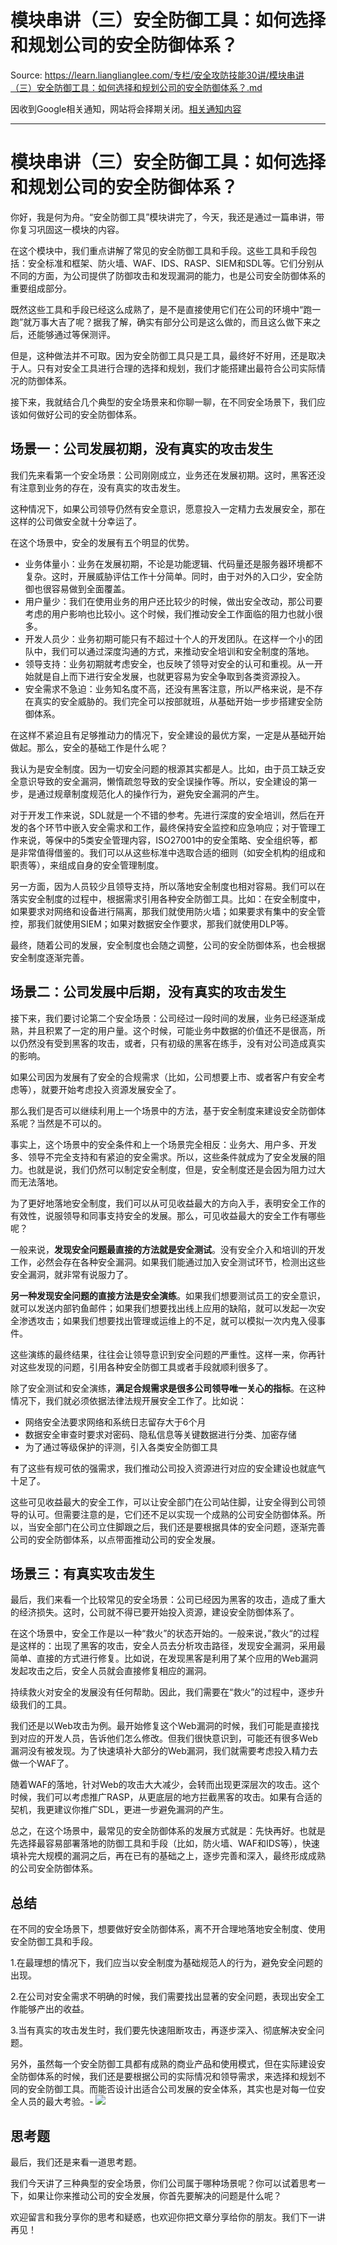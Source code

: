 # 模块串讲（三）安全防御工具：如何选择和规划公司的安全防御体系？ 

Source: https://learn.lianglianglee.com/专栏/安全攻防技能30讲/模块串讲（三）安全防御工具：如何选择和规划公司的安全防御体系？.md

因收到Google相关通知，网站将会择期关闭。[相关通知内容](https://lumendatabase.org/notices/44265620)

---

# 模块串讲（三）安全防御工具：如何选择和规划公司的安全防御体系？

你好，我是何为舟。“安全防御工具”模块讲完了，今天，我还是通过一篇串讲，带你复习巩固这一模块的内容。

在这个模块中，我们重点讲解了常见的安全防御工具和手段。这些工具和手段包括：安全标准和框架、防火墙、WAF、IDS、RASP、SIEM和SDL等。它们分别从不同的方面，为公司提供了防御攻击和发现漏洞的能力，也是公司安全防御体系的重要组成部分。

既然这些工具和手段已经这么成熟了，是不是直接使用它们在公司的环境中“跑一跑”就万事大吉了呢？据我了解，确实有部分公司是这么做的，而且这么做下来之后，还能够通过等保测评。

但是，这种做法并不可取。因为安全防御工具只是工具，最终好不好用，还是取决于人。只有对安全工具进行合理的选择和规划，我们才能搭建出最符合公司实际情况的防御体系。

接下来，我就结合几个典型的安全场景来和你聊一聊，在不同安全场景下，我们应该如何做好公司的安全防御体系。

## 场景一：公司发展初期，没有真实的攻击发生

我们先来看第一个安全场景：公司刚刚成立，业务还在发展初期。这时，黑客还没有注意到业务的存在，没有真实的攻击发生。

这种情况下，如果公司领导仍然有安全意识，愿意投入一定精力去发展安全，那在这样的公司做安全就十分幸运了。

在这个场景中，安全的发展有五个明显的优势。

* 业务体量小：业务在发展初期，不论是功能逻辑、代码量还是服务器环境都不复杂。这时，开展威胁评估工作十分简单。同时，由于对外的入口少，安全防御也很容易做到全面覆盖。
* 用户量少：我们在使用业务的用户还比较少的时候，做出安全改动，那公司要考虑的用户影响也比较小。这个时候，我们推动安全工作面临的阻力也就小很多。
* 开发人员少：业务初期可能只有不超过十个人的开发团队。在这样一个小的团队中，我们可以通过深度沟通的方式，来推动安全培训和安全制度的落地。
* 领导支持：业务初期就考虑安全，也反映了领导对安全的认可和重视。从一开始就是自上而下进行安全发展，也就更容易为安全争取到各类资源投入。
* 安全需求不急迫：业务知名度不高，还没有黑客注意，所以严格来说，是不存在真实的安全威胁的。我们完全可以按部就班，从基础开始一步步搭建安全防御体系。

在这样不紧迫且有足够推动力的情况下，安全建设的最优方案，一定是从基础开始做起。那么，安全的基础工作是什么呢？

我认为是安全制度。因为一切安全问题的根源其实都是人。比如，由于员工缺乏安全意识导致的安全漏洞，懒惰疏忽导致的安全误操作等。所以，安全建设的第一步，是通过规章制度规范化人的操作行为，避免安全漏洞的产生。

对于开发工作来说，SDL就是一个不错的参考。先进行深度的安全培训，然后在开发的各个环节中嵌入安全需求和工作，最终保持安全监控和应急响应；对于管理工作来说，等保中的5类安全管理内容，ISO27001中的安全策略、安全组织等，都是非常值得借鉴的。我们可以从这些标准中选取合适的细则（如安全机构的组成和职责等），来组成自身的安全管理制度。

另一方面，因为人员较少且领导支持，所以落地安全制度也相对容易。我们可以在落实安全制度的过程中，根据需求引用各种安全防御工具。比如：在安全制度中，如果要求对网络和设备进行隔离，那我们就使用防火墙；如果要求有集中的安全管控，那我们就使用SIEM；如果对数据安全作要求，那我们就使用DLP等。

最终，随着公司的发展，安全制度也会随之调整，公司的安全防御体系，也会根据安全制度逐渐完善。

## 场景二：公司发展中后期，没有真实的攻击发生

接下来，我们要讨论第二个安全场景：公司经过一段时间的发展，业务已经逐渐成熟，并且积累了一定的用户量。这个时候，可能业务中数据的价值还不是很高，所以仍然没有受到黑客的攻击，或者，只有初级的黑客在练手，没有对公司造成真实的影响。

如果公司因为发展有了安全的合规需求（比如，公司想要上市、或者客户有安全考虑等），就要开始考虑投入资源发展安全了。

那么我们是否可以继续利用上一个场景中的方法，基于安全制度来建设安全防御体系呢？当然是不可以的。

事实上，这个场景中的安全条件和上一个场景完全相反：业务大、用户多、开发多、领导不完全支持和有紧迫的安全需求。所以，这些条件就成为了安全发展的阻力。也就是说，我们仍然可以制定安全制度，但是，安全制度还是会因为阻力过大而无法落地。

为了更好地落地安全制度，我们可以从可见收益最大的方向入手，表明安全工作的有效性，说服领导和同事支持安全的发展。那么，可见收益最大的安全工作有哪些呢？

一般来说，**发现安全问题最直接的方法就是安全测试**。没有安全介入和培训的开发工作，必然会存在各种安全漏洞。如果我们能通过加入安全测试环节，检测出这些安全漏洞，就非常有说服力了。

**另一种发现安全问题的直接方法是安全演练**。如果我们想要测试员工的安全意识，就可以发送内部钓鱼邮件；如果我们想要找出线上应用的缺陷，就可以发起一次安全渗透攻击；如果我们想要找出管理或运维上的不足，就可以模拟一次内鬼入侵事件。

这些演练的最终结果，往往会让领导意识到安全问题的严重性。这样一来，你再针对这些发现的问题，引用各种安全防御工具或者手段就顺利很多了。

除了安全测试和安全演练，**满足合规需求是很多公司领导唯一关心的指标**。在这种情况下，我们就必须依据法律法规开展安全工作了。比如说：

* 网络安全法要求网络和系统日志留存大于6个月
* 数据安全审查时要求对密码、隐私信息等关键数据进行分类、加密存储
* 为了通过等级保护的评测，引入各类安全防御工具

有了这些有规可依的强需求，我们推动公司投入资源进行对应的安全建设也就底气十足了。

这些可见收益最大的安全工作，可以让安全部门在公司站住脚，让安全得到公司领导的认可。但需要注意的是，它们还不足以实现一个成熟的公司安全防御体系。所以，当安全部门在公司立住脚跟之后，我们还是要根据具体的安全问题，逐渐完善公司的安全防御体系，以点带面推动公司的安全发展。

## 场景三：有真实攻击发生

最后，我们来看一个比较常见的安全场景：公司已经因为黑客的攻击，造成了重大的经济损失。这时，公司就不得已要开始投入资源，建设安全防御体系了。

在这个场景中，安全工作是以一种“救火”的状态开始的。一般来说，”救火“的过程是这样的：出现了黑客的攻击，安全人员去分析攻击路径，发现安全漏洞，采用最简单、直接的方式进行修复。比如说，在发现黑客是利用了某个应用的Web漏洞发起攻击之后，安全人员就会直接修复相应的漏洞。

持续救火对安全的发展没有任何帮助。因此，我们需要在“救火”的过程中，逐步升级我们的工具。

我们还是以Web攻击为例。最开始修复这个Web漏洞的时候，我们可能是直接找到对应的开发人员，告诉他们怎么修改。但我们很快意识到，可能还有很多Web漏洞没有被发现。为了快速填补大部分的Web漏洞，我们就需要考虑投入精力去做一个WAF了。

随着WAF的落地，针对Web的攻击大大减少，会转而出现更深层次的攻击。这个时候，我们可以考虑推广RASP，从更底层的地方拦截黑客的攻击。如果有合适的契机，我更建议你推广SDL，更进一步避免漏洞的产生。

总之，在这个场景中，最常见的安全防御体系的发展方式就是：先快再好。也就是先选择最容易部署落地的防御工具和手段（比如，防火墙、WAF和IDS等），快速填补完大规模的漏洞之后，再在已有的基础之上，逐步完善和深入，最终形成成熟的公司安全防御体系。

## 总结

在不同的安全场景下，想要做好安全防御体系，离不开合理地落地安全制度、使用安全防御工具和手段。

1.在最理想的情况下，我们应当以安全制度为基础规范人的行为，避免安全问题的出现。

2.在公司对安全需求不明确的时候，我们需要找出显著的安全问题，表现出安全工作能够产出的收益。

3.当有真实的攻击发生时，我们要先快速阻断攻击，再逐步深入、彻底解决安全问题。

另外，虽然每一个安全防御工具都有成熟的商业产品和使用模式，但在实际建设安全防御体系的时候，我们还是要根据公司的实际情况和领导需求，来选择和规划不同的安全防御工具。而能否设计出适合公司发展的安全体系，其实也是对每一位安全人员的最大考验。-
![](assets/5d8c8b9b84244afbb341061735fabcf8.jpg)

## 思考题

最后，我们还是来看一道思考题。

我们今天讲了三种典型的安全场景，你们公司属于哪种场景呢？你可以试着思考一下，如果让你来推动公司的安全发展，你首先要解决的问题是什么呢？

欢迎留言和我分享你的思考和疑惑，也欢迎你把文章分享给你的朋友。我们下一讲再见！